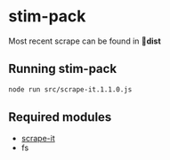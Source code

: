 # stim-pack

Most recent scrape can be found in 📁**dist**

## Running stim-pack
```sh
node run src/scrape-it.1.1.0.js
```

## Required modules

- [scrape-it](https://www.npmjs.com/package/scrape-it)
- fs
